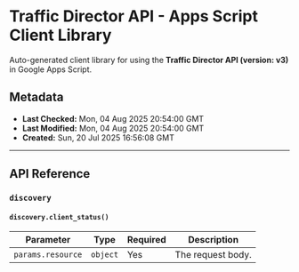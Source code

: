 # Traffic Director API - Apps Script Client Library

Auto-generated client library for using the **Traffic Director API (version: v3)** in Google Apps Script.

## Metadata

- **Last Checked:** Mon, 04 Aug 2025 20:54:00 GMT
- **Last Modified:** Mon, 04 Aug 2025 20:54:00 GMT
- **Created:** Sun, 20 Jul 2025 16:56:08 GMT



---

## API Reference

### `discovery`

#### `discovery.client_status()`
| Parameter | Type | Required | Description |
|---|---|---|---|
| `params.resource` | `object` | Yes | The request body. |